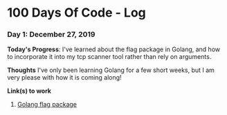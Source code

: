 # 100 Days Of Code - Log

### Day 1: December 27, 2019 

**Today's Progress**: I've learned about the flag package in Golang, and how to incorporate it into my tcp scanner tool rather than rely on arguments.

**Thoughts** I've only been learning Golang for a few short weeks, but I am very please with how it is coming along!

**Link(s) to work**
1. [Golang flag package](https://github.com/goodlandsecurity/go_scan/commit/6b5246a508cf8c6653ca1b1f0d93bbfecd499bd3)
